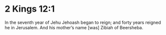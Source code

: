 # 2 Kings 12:1

In the seventh year of Jehu Jehoash began to reign; and forty years reigned he in Jerusalem. And his mother’s name [was] Zibiah of Beersheba.